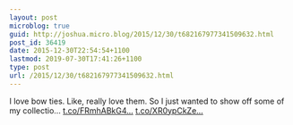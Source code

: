 ```yaml
---
layout: post
microblog: true
guid: http://joshua.micro.blog/2015/12/30/t682167977341509632.html
post_id: 36419
date: 2015-12-30T22:54:54+1100
lastmod: 2019-07-30T17:41:26+1100
type: post
url: /2015/12/30/t682167977341509632.html
---
```

I love bow ties. Like, really love them. So I just wanted to show off some of my collectio… [t.co/FRmhABkG4...](https://t.co/FRmhABkG4M) [t.co/XR0ypCkZe...](https://t.co/XR0ypCkZeC)
